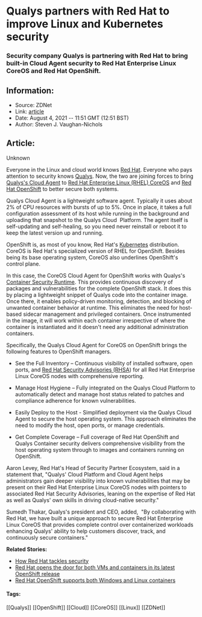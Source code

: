 # Qualys partners with Red Hat to improve Linux and Kubernetes security
### Security company Qualys is partnering with Red Hat to bring built-in Cloud Agent security to Red Hat Enterprise Linux CoreOS and Red Hat OpenShift.

## Information:
+ Source: ZDNet
+ Link: [article](https://www.zdnet.com/article/qualys-partners-with-red-hat-to-improve-linux-and-kubernetes-security/)
+ Date: August 4, 2021 -- 11:51 GMT (12:51 BST)
+ Author: Steven J. Vaughan-Nichols


## Article:
Unknown

Everyone in the Linux and cloud world knows [Red Hat](https://www.redhat.com/en). Everyone who pays attention to security knows [Qualys](https://www.qualys.com/). Now, the two are joining forces to bring [Qualys's Cloud Agent](https://www.qualys.com/cloud-agent/) to [Red Hat Enterprise Linux (RHEL) CoreOS](https://www.openshift.com/learn/coreos/) and [Red Hat OpenShift](https://www.redhat.com/en/technologies/cloud-computing/openshift) to better secure both systems.


Qualys Cloud Agent is a lightweight software agent. Typically it uses about 2% of CPU resources with bursts of up to 5%. Once in place, it takes a full configuration assessment of its host while running in the background and uploading that snapshot to the Qualys Cloud  Platform. The agent itself is self-updating and self-healing, so you need never reinstall or reboot it to keep the latest version up and running. 

OpenShift is, as most of you know, Red Hat's [Kubernetes](https://kubernetes.io/) distribution. CoreOS is Red Hat's specialized version of RHEL for OpenShift. Besides being its base operating system, CoreOS also underlines OpenShift's control plane. 

In this case, the CoreOS Cloud Agent for OpenShift works with Qualys's [Container Security Runtime](https://www.qualys.com/apps/container-security/). This provides continuous discovery of packages and vulnerabilities for the complete OpenShift stack. It does this by placing a lightweight snippet of Qualys code into the container image. Once there, it enables policy-driven monitoring, detection, and blocking of unwanted container behavior at runtime. This eliminates the need for host-based sidecar management and privileged containers. Once instrumented in the image, it will work within each container irrespective of where the container is instantiated and it doesn't need any additional administration containers. 

Specifically, the Qualys Cloud Agent for CoreOS on OpenShift brings the following features to OpenShift managers. 

* See the Full Inventory – Continuous visibility of installed software, open ports, and [Red Hat Security Advisories (RHSA](https://access.redhat.com/security/security-updates)) for all Red Hat Enterprise Linux CoreOS nodes with comprehensive reporting.
* Manage Host Hygiene – Fully integrated on the Qualys Cloud Platform to automatically detect and manage host status related to patches and compliance adherence for known vulnerabilities.    

* Easily Deploy to the Host - Simplified deployment via the Qualys Cloud Agent to secure the host operating system. This approach eliminates the need to modify the host, open ports, or manage credentials.
* Get Complete Coverage – Full coverage of Red Hat OpenShift and Qualys Container security delivers comprehensive visibility from the host operating system through to images and containers running on OpenShift.

Aaron Levey, Red Hat's Head of Security Partner Ecosystem, said in a statement that, "Qualys' Cloud Platform and Cloud Agent helps administrators gain deeper visibility into known vulnerabilities that may be present on their Red Hat Enterprise Linux CoreOS nodes with pointers to associated Red Hat Security Advisories, leaning on the expertise of Red Hat as well as Qualys' own skills in driving cloud-native security."

Sumedh Thakar, Qualys's president and CEO, added,  "By collaborating with Red Hat, we have built a unique approach to secure Red Hat Enterprise Linux CoreOS that provides complete control over containerized workloads enhancing Qualys' ability to help customers discover, track, and continuously secure containers."






**Related Stories:**

* [How Red Hat tackles security](https://www.zdnet.com/article/how-red-hat-tackles-security/)
* [Red Hat opens the door for both VMs and containers in its latest OpenShift release](https://www.zdnet.com/article/red-hat-opens-the-door-for-both-vms-and-containers-in-its-latest-openshift-release/)
* [Red Hat OpenShift supports both Windows and Linux containers](https://www.zdnet.com/article/red-hat-openshift-supports-both-windows-and-linux-containers/)





#### Tags:
[[Qualys]] [[OpenShift]] [[Cloud]] [[CoreOS]] [[Linux]] [[ZDNet]]
